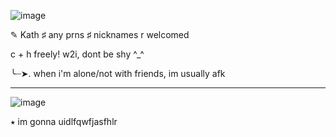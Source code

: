 ![image](https://github.com/user-attachments/assets/bc8492da-69fa-4d6d-8427-994d0876dabf)


✎  Kath ♯ any prns ♯ nicknames r welcomed

c + h freely! w2i, dont be shy ^_^

   ╰┈➤. when i'm alone/not with friends, im usually afk 

____________ 
![image](https://github.com/user-attachments/assets/4eb71e04-c6b4-4afb-a11a-96b9405342b6)


⭑ im gonna uidlfqwfjasfhlr 

<!---
k4aaaaaaar/k4aaaaaaar is a ✨ special ✨ repository because its `README.md` (this file) appears on your GitHub profile.
You can click the Preview link to take a look at your changes.
--->
